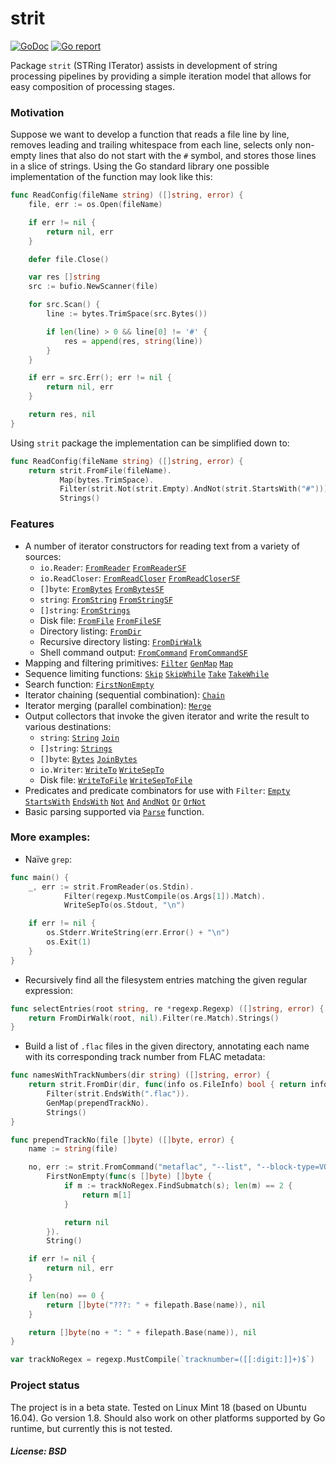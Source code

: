 # strit

[![GoDoc](https://godoc.org/github.com/maxim2266/strit?status.svg)](https://godoc.org/github.com/maxim2266/strit)
[![Go report](http://goreportcard.com/badge/maxim2266/strit)](http://goreportcard.com/report/maxim2266/strit)

Package `strit` (STRing ITerator) assists in development of string processing pipelines by providing a simple
iteration model that allows for easy composition of processing stages.

### Motivation
Suppose we want to develop a function that reads a file line by line, removes leading and trailing
whitespace from each line, selects only non-empty lines that also do not start with the `#` symbol, and
stores those lines in a slice of strings. Using the Go standard library one possible implementation
of the function may look like this:
```Go
func ReadConfig(fileName string) ([]string, error) {
	file, err := os.Open(fileName)

	if err != nil {
		return nil, err
	}

	defer file.Close()

	var res []string
	src := bufio.NewScanner(file)

	for src.Scan() {
		line := bytes.TrimSpace(src.Bytes())

		if len(line) > 0 && line[0] != '#' {
			res = append(res, string(line))
		}
	}

	if err = src.Err(); err != nil {
		return nil, err
	}

	return res, nil
}
```
Using `strit` package the implementation can be simplified down to:
```Go
func ReadConfig(fileName string) ([]string, error) {
	return strit.FromFile(fileName).
           Map(bytes.TrimSpace).
           Filter(strit.Not(strit.Empty).AndNot(strit.StartsWith("#"))).
           Strings()
```
### Features
* A number of iterator constructors for reading text from a variety of sources:
  * `io.Reader`:
  	[`FromReader`](https://godoc.org/github.com/maxim2266/strit#FromReader)
  	[`FromReaderSF`](https://godoc.org/github.com/maxim2266/strit#FromReaderSF)
  * `io.ReadCloser`:
  	[`FromReadCloser`](https://godoc.org/github.com/maxim2266/strit#FromReadCloser)
  	[`FromReadCloserSF`](https://godoc.org/github.com/maxim2266/strit#FromReadCloserSF)
  * `[]byte`:
  	[`FromBytes`](https://godoc.org/github.com/maxim2266/strit#FromBytes)
  	[`FromBytesSF`](https://godoc.org/github.com/maxim2266/strit#FromBytesSF)
  * `string`:
  	[`FromString`](https://godoc.org/github.com/maxim2266/strit#FromString)
  	[`FromStringSF`](https://godoc.org/github.com/maxim2266/strit#FromStringSF)
  * `[]string`:
  	[`FromStrings`](https://godoc.org/github.com/maxim2266/strit#FromStrings)
  * Disk file:
  	[`FromFile`](https://godoc.org/github.com/maxim2266/strit#FromFile)
  	[`FromFileSF`](https://godoc.org/github.com/maxim2266/strit#FromFileSF)
  * Directory listing:
  	[`FromDir`](https://godoc.org/github.com/maxim2266/strit#FromDir)
  * Recursive directory listing:
  	[`FromDirWalk`](https://godoc.org/github.com/maxim2266/strit#FromDirWalk)
  * Shell command output:
  	[`FromCommand`](https://godoc.org/github.com/maxim2266/strit#FromCommand)
  	[`FromCommandSF`](https://godoc.org/github.com/maxim2266/strit#FromCommandSF)
* Mapping and filtering primitives:
	[`Filter`](https://godoc.org/github.com/maxim2266/strit#Iter.Filter)
	[`GenMap`](https://godoc.org/github.com/maxim2266/strit#Iter.GenMap)
	[`Map`](https://godoc.org/github.com/maxim2266/strit#Iter.Map)
* Sequence limiting functions:
	[`Skip`](https://godoc.org/github.com/maxim2266/strit#Iter.Skip)
	[`SkipWhile`](https://godoc.org/github.com/maxim2266/strit#Iter.SkipWhile)
	[`Take`](https://godoc.org/github.com/maxim2266/strit#Iter.Take)
	[`TakeWhile`](https://godoc.org/github.com/maxim2266/strit#Iter.TakeWhile)
* Search function:
	[`FirstNonEmpty`](https://godoc.org/github.com/maxim2266/strit#Iter.FirstNonEmpty)
* Iterator chaining (sequential combination):
	[`Chain`](https://godoc.org/github.com/maxim2266/strit#Chain)
* Iterator merging (parallel combination):
	[`Merge`](https://godoc.org/github.com/maxim2266/strit#Merge)
* Output collectors that invoke the given iterator and write the result to various destinations:
  * `string`:
  	[`String`](https://godoc.org/github.com/maxim2266/strit#Iter.String)
  	[`Join`](https://godoc.org/github.com/maxim2266/strit#Iter.Join)
  * `[]string`:
  	[`Strings`](https://godoc.org/github.com/maxim2266/strit#Iter.Strings)
  * `[]byte`:
  	[`Bytes`](https://godoc.org/github.com/maxim2266/strit#Iter.Bytes)
  	[`JoinBytes`](https://godoc.org/github.com/maxim2266/strit#Iter.JoinBytes)
  * `io.Writer`:
  	[`WriteTo`](https://godoc.org/github.com/maxim2266/strit#Iter.WriteTo)
  	[`WriteSepTo`](https://godoc.org/github.com/maxim2266/strit#Iter.WriteSepTo)
  * Disk file:
  	[`WriteToFile`](https://godoc.org/github.com/maxim2266/strit#Iter.WriteToFile)
  	[`WriteSepToFile`](https://godoc.org/github.com/maxim2266/strit#Iter.WriteSepToFile)
* Predicates and predicate combinators for use with `Filter`:
	[`Empty`](https://godoc.org/github.com/maxim2266/strit#Empty)
	[`StartsWith`](https://godoc.org/github.com/maxim2266/strit#StartsWith)
	[`EndsWith`](https://godoc.org/github.com/maxim2266/strit#EndsWith)
	[`Not`](https://godoc.org/github.com/maxim2266/strit#Not)
	[`And`](https://godoc.org/github.com/maxim2266/strit#Pred.And)
	[`AndNot`](https://godoc.org/github.com/maxim2266/strit#Pred.AndNot)
	[`Or`](https://godoc.org/github.com/maxim2266/strit#Pred.Or)
	[`OrNot`](https://godoc.org/github.com/maxim2266/strit#Pred.OrNot)
* Basic parsing supported via [`Parse`](https://godoc.org/github.com/maxim2266/strit#Iter.Parse) function.

### More examples:
* Naïve `grep`:
```Go
func main() {
	_, err := strit.FromReader(os.Stdin).
			Filter(regexp.MustCompile(os.Args[1]).Match).
			WriteSepTo(os.Stdout, "\n")

	if err != nil {
		os.Stderr.WriteString(err.Error() + "\n")
		os.Exit(1)
	}
}
```
* Recursively find all the filesystem entries matching the given regular expression:
```Go
func selectEntries(root string, re *regexp.Regexp) ([]string, error) {
	return FromDirWalk(root, nil).Filter(re.Match).Strings()
}
```
* Build a list of `.flac` files in the given directory, annotating each name with its corresponding
track number from FLAC metadata:
```Go
func namesWithTrackNumbers(dir string) ([]string, error) {
	return strit.FromDir(dir, func(info os.FileInfo) bool { return info.Mode().IsRegular() }).
		Filter(strit.EndsWith(".flac")).
		GenMap(prependTrackNo).
		Strings()
}

func prependTrackNo(file []byte) ([]byte, error) {
	name := string(file)

	no, err := strit.FromCommand("metaflac", "--list", "--block-type=VORBIS_COMMENT", name).
		FirstNonEmpty(func(s []byte) []byte {
			if m := trackNoRegex.FindSubmatch(s); len(m) == 2 {
				return m[1]
			}

			return nil
		}).
		String()

	if err != nil {
		return nil, err
	}

	if len(no) == 0 {
		return []byte("???: " + filepath.Base(name)), nil
	}

	return []byte(no + ": " + filepath.Base(name)), nil
}

var trackNoRegex = regexp.MustCompile(`tracknumber=([[:digit:]]+)$`)
```

### Project status
The project is in a beta state. Tested on Linux Mint 18 (based on Ubuntu 16.04). Go version 1.8.
Should also work on other platforms supported by Go runtime, but currently this is not tested.

##### License: BSD
